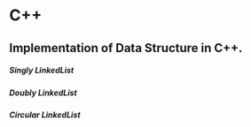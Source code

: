 # C++
## Implementation of Data Structure in C++. 
##### Singly LinkedList
##### Doubly LinkedList
##### Circular LinkedList
